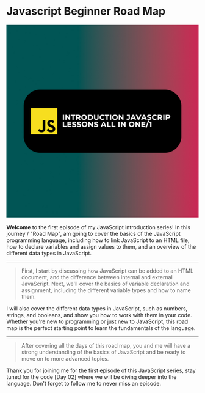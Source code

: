 # **Javascript Beginner Road Map**


![Main Theme](/img/roadmap_logo.jpg)

**Welcome** to the first episode of my JavaScript introduction series! In this journey / "Road Map", am going to cover the basics of the JavaScript programming language, including how to link JavaScript to an HTML file, how to declare variables and assign values to them, and an overview of the different data types in JavaScript.

 <hr> 

 > First, I start by discussing how JavaScript can be added to an HTML document, and the difference between internal and external JavaScript. Next, we'll cover the basics of variable declaration and assignment, including the different variable types and how to name them.

I will also cover the different data types in JavaScript, such as numbers, strings, and booleans, and show you how to work with them in your code. Whether you're new to programming or just new to JavaScript, this road map is the perfect starting point to learn the fundamentals of the language.

<hr> 

> After covering all the days of this road map, you and me will have a strong understanding of the basics of JavaScript and be ready to move on to more advanced topics.

Thank you for joining me for the first episode of this JavaScript series, stay tuned for the code [Day 02] where we will be diving deeper into the language. Don't forget to follow me to never miss an episode.
